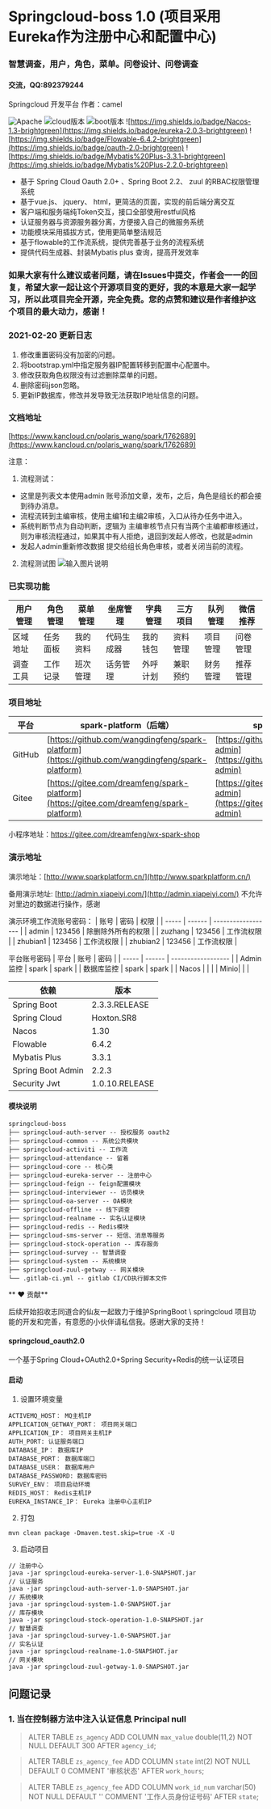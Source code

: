 # Springcloud-boss 1.0 (项目采用Eureka作为注册中心和配置中心)


### 智慧调查，用户，角色，菜单。问卷设计、问卷调查
#### 交流，QQ:892379244


Springcloud 开发平台 作者：camel




![Apache](https://img.shields.io/badge/Apache-2.0-brightgreen)
![cloud版本](https://img.shields.io/badge/Spring%20Cloud-Finchley.RC2-brightgreen)
![boot版本](https://img.shields.io/badge/Spring%20Boot-2.0.3.RELEASE-brightgreen)
![https://img.shields.io/badge/Nacos-1.3-brightgreen](https://img.shields.io/badge/eureka-2.0.3-brightgreen)
![https://img.shields.io/badge/Flowable-6.4.2-brightgreen](https://img.shields.io/badge/oauth-2.0-brightgreen)
![https://img.shields.io/badge/Mybatis%20Plus-3.3.1-brightgreen](https://img.shields.io/badge/Mybatis%20Plus-2.2.0-brightgreen)


- 基于 Spring Cloud Oauth 2.0+ 、Spring Boot 2.2、 zuul 的RBAC权限管理系统  
- 基于vue.js、 jquery、 html，更简洁的页面，实现的前后端分离交互
- 客户端和服务端纯Token交互，接口全部使用restful风格
- 认证服务器与资源服务器分离，方便接入自己的微服务系统
- 功能模块采用插拔方式，使用更简单整洁规范
- 基于flowable的工作流系统，提供完善基于业务的流程系统
- 提供代码生成器、封装Mybatis plus 查询，提高开发效率

 
 ### 如果大家有什么建议或者问题，请在Issues中提交，作者会一一的回复，希望大家一起让这个开源项目变的更好，我的本意是大家一起学习，所以此项目完全开源，完全免费。您的点赞和建议是作者维护这个项目的最大动力，感谢！


### 2021-02-20 更新日志
1. 修改重置密码没有加密的问题。
2. 将bootstrap.yml中指定服务器IP配置转移到配置中心配置中。
3. 修改获取角色权限没有过滤删除菜单的问题。
4. 删除密码json忽略。
5. 更新IP数据库，修改并发导致无法获取IP地址信息的问题。


### 文档地址
 [https://www.kancloud.cn/polaris_wang/spark/1762689](https://www.kancloud.cn/polaris_wang/spark/1762689)
 

注意：
1. 流程测试：
- 这里是列表文本使用admin 账号添加文章，发布，之后，角色是组长的都会接到待办消息。
- 流程流转到主编审核，使用主编1和主编2审核，入口从待办任务中进入。
- 系统判断节点为自动判断，逻辑为 主编审核节点只有当两个主编都审核通过，则为审核流程通过，如果其中有人拒绝，退回到发起人修改，也就是admin
- 发起人admin重新修改数据 提交给组长角色审核，或者关闭当前的流程。
2. 流程测试图
![输入图片说明](https://images.gitee.com/uploads/images/2020/0424/102707_2837dc87_1890906.png "屏幕截图.png")

### 已实现功能
|   用户管理  |  角色管理   |  菜单管理   |  坐席管理   |  字典管理   |  三方项目   |  队列管理   |  微信推荐   |
| --- | --- | --- | --- | --- | --- | --- | --- |
|   区域地址  |  任务面板   |  我的资料   | 代码生成器  | 我的钱包    | 资料管理    |   项目管理  |  问卷管理   |
|   调查工具  |  工作记录   |  班次管理   |  话务管理   |   外呼计划  |  兼职预约   |  财务管理   |  推荐管理   |



### 项目地址
 平台  | spark-platform（后端）|spark-admin（前端）
---|---|---
GitHub | [https://github.com/wangdingfeng/spark-platform](https://github.com/wangdingfeng/spark-platform)|[https://github.com/wangdingfeng/spark-admin](https://github.com/wangdingfeng/spark-admin)
Gitee  | [https://gitee.com/dreamfeng/spark-platform](https://gitee.com/dreamfeng/spark-platform)|[https://gitee.com/dreamfeng/spark-admin](https://gitee.com/dreamfeng/spark-admin)

小程序地址：https://gitee.com/dreamfeng/wx-spark-shop

### 演示地址

演示地址：[http://www.sparkplatform.cn/](http://www.sparkplatform.cn/)

备用演示地址: [http://admin.xiapeiyi.com/](http://admin.xiapeiyi.com/) 不允许对里边的数据进行操作，感谢

演示环境工作流账号密码：
| 账号  | 密码   | 权限               |
| ----- | ------ | ------------------ |
| admin | 123456 | 除删除外所有的权限 |
| zuzhang | 123456 | 工作流权限 |
| zhubian1 | 123456 | 工作流权限 |
| zhubian2 | 123456 | 工作流权限 |

平台账号密码
| 平台  | 账号   | 密码               |
| ----- | ------ | ------------------ |
| Admin监控 | spark | spark |
| 数据库监控 | spark | spark |
| Nacos |  |  |
| Minio|  |  |

依赖 | 版本
---|---
Spring Boot |  2.3.3.RELEASE 
Spring Cloud | Hoxton.SR8   
Nacos | 1.30   
Flowable | 6.4.2
Mybatis Plus | 3.3.1
Spring Boot Admin | 2.2.3
Security Jwt | 1.0.10.RELEASE

#### 模块说明
```
springcloud-boss
├── springcloud-auth-server -- 授权服务 oauth2
├── springcloud-common -- 系统公共模块 
├── springcloud-activiti -- 工作流
├── springcloud-attendance -- 留着
├── springcloud-core -- 核心类
├── springcloud-eureka-server -- 注册中心
├── springcloud-feign -- feign配置模块
├── springcloud-interviewer -- 访员模块
├── springcloud-oa-server -- OA模块
├── springcloud-offline -- 线下调查
├── springcloud-realname -- 实名认证模块
├── springcloud-redis -- Redis模块
├── springcloud-sms-server -- 短信、消息等服务
├── springcloud-stock-operation -- 库存服务
├── springcloud-survey -- 智慧调查
├── springcloud-system -- 系统模块
├── springcloud-zuul-getway -- 网关模块
└── .gitlab-ci.yml -- gitlab CI/CD执行脚本文件
```
 ** :heart: 贡献**
 
 后续开始招收志同道合的仙友一起致力于维护SpringBoot \ springcloud 项目功能的开发和完善，有意愿的小伙伴请私信我。感谢大家的支持！

#### springcloud_oauth2.0
一个基于Spring Cloud+OAuth2.0+Spring Security+Redis的统一认证项目

#### 启动

1. 设置环境变量
```
ACTIVEMQ_HOST： MQ主机IP
APPLICATION_GETWAY_PORT： 项目网关端口
APPLICATION_IP： 项目网关主机IP
AUTH_PORT: 认证服务端口
DATABASE_IP： 数据库IP
DATABASE_PORT： 数据库端口
DATABASE_USER： 数据库用户
DATABASE_PASSWORD: 数据库密码
SURVEY_ENV： 项目启动环境
REDIS_HOST： Redis主机IP
EUREKA_INSTANCE_IP： Eureka 注册中心主机IP
```
2. 打包
```shell script
mvn clean package -Dmaven.test.skip=true -X -U 
```

3. 启动项目
```shell script
// 注册中心
java -jar springcloud-eureka-server-1.0-SNAPSHOT.jar
// 认证服务
java -jar springcloud-auth-server-1.0-SNAPSHOT.jar
// 系统模块
java -jar springcloud-system-1.0-SNAPSHOT.jar
// 库存模块
java -jar springcloud-stock-operation-1.0-SNAPSHOT.jar
// 智慧调查
java -jar springcloud-survey-1.0-SNAPSHOT.jar
// 实名认证
java -jar springcloud-realname-1.0-SNAPSHOT.jar
// 网关模块
java -jar springcloud-zuul-getway-1.0-SNAPSHOT.jar
```

## 问题记录

### 1. 当在控制器方法中注入认证信息 Principal null


> ALTER TABLE `zs_agency`
 ADD COLUMN `max_value`  double(11,2) NOT NULL DEFAULT 300 AFTER `agency_id`;
 
> ALTER TABLE `zs_agency_fee`
ADD COLUMN `state`  int(2) NOT NULL DEFAULT 0 COMMENT '审核状态' AFTER `work_hours`;

> ALTER TABLE `zs_agency_fee`
ADD COLUMN `work_id_num`  varchar(50) NOT NULL DEFAULT '' COMMENT '工作人员身份证号码' AFTER `state`;

